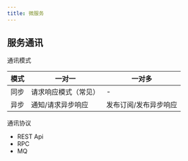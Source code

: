 ```yaml
---
title: 微服务
---
```


## 服务通讯

通讯模式

| 模式 | 一对一               | 一对多                |
| ---- | -------------------- | --------------------- |
| 同步 | 请求响应模式（常见） | -                     |
| 异步 | 通知/请求异步响应    | 发布订阅/发布异步响应 |

通讯协议

- REST Api
- RPC
- MQ
